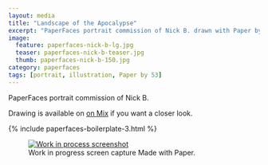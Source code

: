 ```yaml
---
layout: media
title: "Landscape of the Apocalypse"
excerpt: "PaperFaces portrait commission of Nick B. drawn with Paper by 53 on an iPad."
image: 
  feature: paperfaces-nick-b-lg.jpg
  teaser: paperfaces-nick-b-teaser.jpg
  thumb: paperfaces-nick-b-150.jpg
category: paperfaces
tags: [portrait, illustration, Paper by 53]
---
```


PaperFaces portrait commission of Nick B. 

Drawing is available on [on Mix](https://mix.fiftythree.com/11098-Michael-Rose/277409) if you want a closer look.

{% include paperfaces-boilerplate-3.html %}

<figure>
  <a href="{{ site.url }}/images/paperfaces-nick-b-process-1-lg.jpg"><img src="{{ site.url }}/images/paperfaces-nick-b-process-1-900.jpg" alt="Work in process screenshot"></a>
  <figcaption>Work in progress screen capture Made with Paper.</figcaption>
</figure>